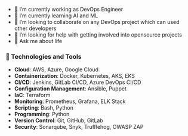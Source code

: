 - 🔭 I’m currently working as DevOps Engineer
- 🌱 I’m currently learning AI and ML
- 👯 I’m looking to collaborate on any DevOps project which can used other developers
- 🤔 I’m looking for help with getting involved into opensource projects
- 💬 Ask me about life

### 🔧 Technologies and Tools

- **Cloud**: AWS, Azure, Google Cloud
- **Containerization**: Docker, Kubernetes, AKS, EKS
- **CI/CD**: Jenkins, GitLab CI/CD, Azure DevOps CI/CD
- **Configuration Management**: Ansible, Puppet
- **IaC**: Terraform
- **Monitoring**: Prometheus, Grafana, ELK Stack
- **Scripting**: Bash, Python
- **Programming**: Python
- **Version Control**: Git, GitHub, GitLab
- **Security**: Sonarqube, Snyk, Trufflehog, OWASP ZAP

